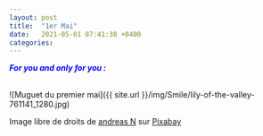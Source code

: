 ```yaml
---
layout: post
title:  "1er Mai"
date:   2021-05-01 07:41:30 +0400
categories: 
---
```

<span style="color: blue">***For you and only for you :***</span>

<br>
![Muguet du premier mai]({{ site.url }}/img/Smile/lily-of-the-valley-761141_1280.jpg)

Image libre de droits de <a href="https://pixabay.com/fr/users/domeckopol-610494/?utm_source=link-attribution&amp;utm_medium=referral&amp;utm_campaign=image&amp;utm_content=761141" target="_blank">andreas N</a> sur <a href="https://pixabay.com/fr/?utm_source=link-attribution&amp;utm_medium=referral&amp;utm_campaign=image&amp;utm_content=761141" target="_blank">Pixabay</a>